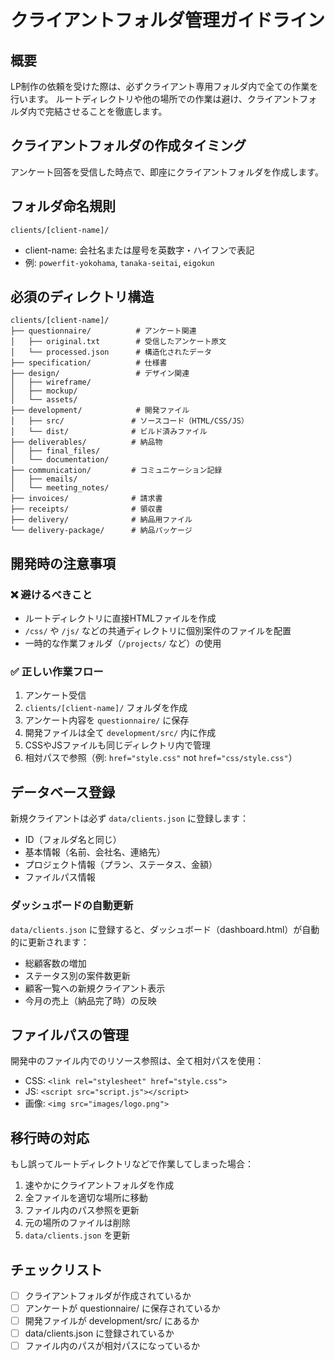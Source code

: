 # クライアントフォルダ管理ガイドライン

## 概要
LP制作の依頼を受けた際は、必ずクライアント専用フォルダ内で全ての作業を行います。
ルートディレクトリや他の場所での作業は避け、クライアントフォルダ内で完結させることを徹底します。

## クライアントフォルダの作成タイミング
アンケート回答を受信した時点で、即座にクライアントフォルダを作成します。

## フォルダ命名規則
`clients/[client-name]/`
- client-name: 会社名または屋号を英数字・ハイフンで表記
- 例: `powerfit-yokohama`, `tanaka-seitai`, `eigokun`

## 必須のディレクトリ構造
```
clients/[client-name]/
├── questionnaire/          # アンケート関連
│   ├── original.txt        # 受信したアンケート原文
│   └── processed.json      # 構造化されたデータ
├── specification/          # 仕様書
├── design/                 # デザイン関連
│   ├── wireframe/         
│   ├── mockup/            
│   └── assets/            
├── development/            # 開発ファイル
│   ├── src/               # ソースコード（HTML/CSS/JS）
│   └── dist/              # ビルド済みファイル
├── deliverables/          # 納品物
│   ├── final_files/       
│   └── documentation/     
├── communication/         # コミュニケーション記録
│   ├── emails/            
│   └── meeting_notes/     
├── invoices/              # 請求書
├── receipts/              # 領収書
├── delivery/              # 納品用ファイル
└── delivery-package/      # 納品パッケージ
```

## 開発時の注意事項

### ❌ 避けるべきこと
- ルートディレクトリに直接HTMLファイルを作成
- `/css/` や `/js/` などの共通ディレクトリに個別案件のファイルを配置
- 一時的な作業フォルダ（`/projects/` など）の使用

### ✅ 正しい作業フロー
1. アンケート受信
2. `clients/[client-name]/` フォルダを作成
3. アンケート内容を `questionnaire/` に保存
4. 開発ファイルは全て `development/src/` 内に作成
5. CSSやJSファイルも同じディレクトリ内で管理
6. 相対パスで参照（例: `href="style.css"` not `href="css/style.css"`）

## データベース登録
新規クライアントは必ず `data/clients.json` に登録します：
- ID（フォルダ名と同じ）
- 基本情報（名前、会社名、連絡先）
- プロジェクト情報（プラン、ステータス、金額）
- ファイルパス情報

### ダッシュボードの自動更新
`data/clients.json` に登録すると、ダッシュボード（dashboard.html）が自動的に更新されます：
- 総顧客数の増加
- ステータス別の案件数更新
- 顧客一覧への新規クライアント表示
- 今月の売上（納品完了時）の反映

## ファイルパスの管理
開発中のファイル内でのリソース参照は、全て相対パスを使用：
- CSS: `<link rel="stylesheet" href="style.css">`
- JS: `<script src="script.js"></script>`
- 画像: `<img src="images/logo.png">`

## 移行時の対応
もし誤ってルートディレクトリなどで作業してしまった場合：
1. 速やかにクライアントフォルダを作成
2. 全ファイルを適切な場所に移動
3. ファイル内のパス参照を更新
4. 元の場所のファイルは削除
5. `data/clients.json` を更新

## チェックリスト
- [ ] クライアントフォルダが作成されているか
- [ ] アンケートが questionnaire/ に保存されているか
- [ ] 開発ファイルが development/src/ にあるか
- [ ] data/clients.json に登録されているか
- [ ] ファイル内のパスが相対パスになっているか